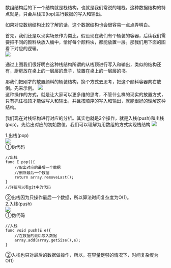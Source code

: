 数组结构后的下一个结构就是栈结构，也就是我们常说的堆栈。这种数据结构的特点就是，只会从栈顶(top)进行数据的写入和输出。

如果对应数组结构比较了解的话，这个数据结构也会很容易一点点弄明白。  

首先，我们还是以现实场景作为类比，假设现在我们有个桶装的容器，后续我们需要把不同的颜料块放入桶中，恰好每个颜料块，都能放置一层。那我们用下面的图看下对应的逻辑。  
![](https://upload-images.jianshu.io/upload_images/1993766-a0331ce6c61a7378.png?imageMogr2/auto-orient/strip%7CimageView2/2/w/1240)

通过上图我们很好明白这种栈结构所谓的从栈顶进行写入和输出，类似的结构还有，厨房放在桌上的一层层的盘子，放置在桌上的一层层的书。

那我们把刚才的放置颜料的桶装结构，换个方式去思考，把这个颜料容器向右放倒。先来示例。
![](https://upload-images.jianshu.io/upload_images/1993766-aa26ff6e25bfc0b6.png?imageMogr2/auto-orient/strip%7CimageView2/2/w/1240)  
这种操作的方式，就是让大家可以更多维的思考，不管什么样的现实的放置方式，只有抓住栈顶才能做写入和输出，并且按顺序的写入和输出，就能很好的理解这种结构。

我们现在对栈结构进行对应的分析。其实也就是2个操作，就是入栈(push)和出栈(pop)。先给出对应的初始数值，我们可以理解为用数组的方式实现栈结构
![](https://upload-images.jianshu.io/upload_images/1993766-7d3e0dfd9117f248.png?imageMogr2/auto-orient/strip%7CimageView2/2/w/1240)

1.出栈(pop)  
![](https://upload-images.jianshu.io/upload_images/1993766-6163ec62b827b60a.png?imageMogr2/auto-orient/strip%7CimageView2/2/w/1240)  
①伪代码
```
//出栈
func E pop(){
    //取出对应的最后一个数据
    //删除最后一个数据
    return array.removeLast();
}
//详细可以看git中的代码
```

②出栈因为只操作最后一个数据，所以算法时间复杂度为O(1)。  
2.入栈(push)  
![](https://upload-images.jianshu.io/upload_images/1993766-cd1ecd5bd486f00f.png?imageMogr2/auto-orient/strip%7CimageView2/2/w/1240)  
①伪代码
```  
//入栈
func void push(E e){
    //在数据的最后写入数据
    array.add(array.getSize(),e);
}

```
②入栈也只对最后的数据做操作，所以，在容量足够的情况下，时间复杂度为O(1)




